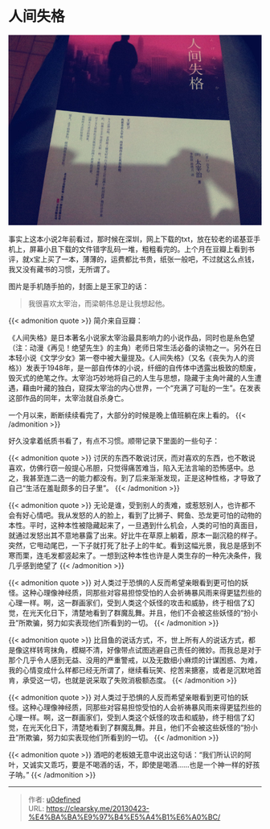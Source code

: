 # 人间失格


![人间失格](2693143277.jpg "人间失格")


事实上这本小说2年前看过，那时候在深圳，网上下载的txt，放在较老的诺基亚手机上，屏幕小且下载的文件错字乱码一堆，粗粗看完的。上个月在豆瓣上看到书评，就x宝上买了一本，薄薄的，运费都比书贵，纸张一般吧，不过就这么点钱，我又没有藏书的习惯，无所谓了。

图片是手机随手拍的，封面上是王家卫的话：

> 我很喜欢太宰治，而梁朝伟总是让我想起他。

{{< admonition quote >}}
简介来自豆瓣：

《人间失格》是日本著名小说家太宰治最具影响力的小说作品，同时也是糸色望（注：动漫《再见！绝望先生》的主角）老师日常生活必备的读物之一。另外在日本轻小说《文学少女》第一卷中被大量提及。《人间失格》（又名《丧失为人的资格》）发表于1948年，是一部自传体的小说，纤细的自传体中透露出极致的颓废，毁灭式的绝笔之作。太宰治巧妙地将自己的人生与思想，隐藏于主角叶藏的人生遭遇，藉由叶藏的独白，窥探太宰治的内心世界，一个“充满了可耻的一生”。在发表这部作品的同年，太宰治就自杀身亡。

一个月以来，断断续续看完了，大部分的时候是晚上值班躺在床上看的。
{{< /admonition >}}

好久没拿着纸质书看了，有点不习惯。顺带记录下里面的一些句子：

{{< admonition quote >}}
讨厌的东西不敢说讨厌，而对喜欢的东西，也不敢说喜欢，仿佛行窃一般提心吊胆，只觉得痛苦难当，陷入无法言喻的恐怖感中。总之，我甚至连二选一的能力都没有。到了后来渐渐发现，正是这种性格，才导致了自己“生活在羞耻颇多的日子里”。
{{< /admonition >}}

{{< admonition quote >}}
无论是谁，受到别人的责难，或惹怒别人，也许都不会有好心情吧。我从发怒的人的脸上，看到了比狮子、鳄鱼、恐龙更可怕的动物的本性。平时，这种本性被隐藏起来了，一旦遇到什么机会，人类的可怕的真面目，就通过发怒出其不意地暴露了出来。好比牛在草原上躺着，原本一副沉稳的样子。突然，它甩动尾巴，一下子就打死了肚子上的牛虻。看到这幅光景，我总是感到不寒而栗，连毛发都竖起来了。一想到这种本性也许是人类生存的一种先决条件，我几乎感到绝望了
{{< /admonition >}}

{{< admonition quote >}}
对人类过于恐惧的人反而希望亲眼看到更可怕的妖怪。这种心理像神经质，同那些对容易担惊受怕的人会祈祷暴风雨来得更猛烈些的心理一样。啊，这一群画家们，受到人类这个妖怪的攻击和威胁，终于相信了幻觉，在光天化日下，清楚地看到了群魔乱舞。并且，他们不会被这些妖怪的“扮小丑”所欺骗，努力如实表现他们所看到的一切。
{{< /admonition >}}


{{< admonition quote >}}
比目鱼的说话方式，不，世上所有人的说话方式，都是像这样转弯抹角，模糊不清，好像带点试图逃避自己责任的微妙。而我总是对于那个几乎令人感到无益、没用的严重警戒，以及无数细小麻烦的计谋困惑、为难，我的心情变成什么样都已经无所谓了，继续看玩笑、挖苦来搪塞，或者是沉默地首肯，承受这一切，也就是说采取了失败消极额态度。
{{< /admonition >}}

{{< admonition quote >}}
对人类过于恐惧的人反而希望亲眼看到更可怕的妖怪。这种心理像神经质，同那些对容易担惊受怕的人会祈祷暴风雨来得更猛烈些的心理一样。啊，这一群画家们，受到人类这个妖怪的攻击和威胁，终于相信了幻觉，在光天化日下，清楚地看到了群魔乱舞。并且，他们不会被这些妖怪的“扮小丑”所欺骗，努力如实表现他们所看到的一切。
{{< /admonition >}}

{{< admonition quote >}}
酒吧的老板娘无意中说出这句话：“我们所认识的阿叶，又诚实又乖巧，要是不喝酒的话，不，即使是喝酒……也是一个神一样的好孩子呐。”
{{< /admonition >}}






---

> 作者: [u0defined](http://clearsky.me/)  
> URL: https://clearsky.me/20130423-%E4%BA%BA%E9%97%B4%E5%A4%B1%E6%A0%BC/  

